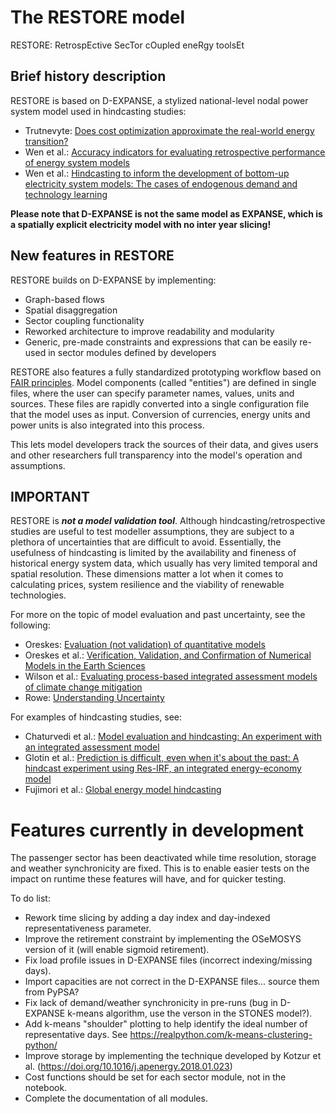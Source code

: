 # The RESTORE model
RESTORE: RetrospEctive SecTor cOupled eneRgy toolsEt

## Brief history description
RESTORE is based on D-EXPANSE, a stylized national-level nodal power system model used in hindcasting studies:
- Trutnevyte: [Does cost optimization approximate the real-world energy transition?](http://dx.doi.org/10.1016/j.energy.2016.03.038)
- Wen et al.: [Accuracy indicators for evaluating retrospective performance of energy system models](https://doi.org/10.1016/j.apenergy.2022.119906)
- Wen et al.: [Hindcasting to inform the development of bottom-up electricity system models: The cases of endogenous demand and technology learning](https://doi.org/10.1016/j.apenergy.2023.121035)

**Please note that D-EXPANSE is not the same model as EXPANSE, which is a spatially explicit electricity model with no inter year slicing!**

## New features in RESTORE
RESTORE builds on D-EXPANSE by implementing:
- Graph-based flows
- Spatial disaggregation
- Sector coupling functionality
- Reworked architecture to improve readability and modularity
- Generic, pre-made constraints and expressions that can be easily re-used in sector modules defined by developers

RESTORE also features a fully standardized prototyping workflow based on [FAIR principles](https://www.go-fair.org/fair-principles/). Model components (called "entities") are defined in single files, where the user can specify parameter names, values, units and sources. These files are rapidly converted into a single configuration file that the model uses as input. Conversion of currencies, energy units and power units is also integrated into this process.

This lets model developers track the sources of their data, and gives users and other researchers full transparency into the model's operation and assumptions.

## IMPORTANT

RESTORE is ***not a model validation tool***. Although hindcasting/retrospective studies are useful to test modeller assumptions, they are subject to a plethora of uncertainties that are difficult to avoid. Essentially, the usefulness of hindcasting is limited by the availability and fineness of historical energy system data, which usually has very limited temporal and spatial resolution. These dimensions matter a lot when it comes to calculating prices, system resilience and the viability of renewable technologies.

For more on the topic of model evaluation and past uncertainty, see the following:
- Oreskes: [Evaluation (not validation) of quantitative models](https://doi.org/10.1289/ehp.98106s61453)
- Oreskes et al.: [Verification, Validation, and Confirmation of Numerical Models in the Earth Sciences](https://www.jstor.org/stable/2883078)
- Wilson et al.: [Evaluating process-based integrated assessment models of climate change mitigation](https://doi.org/10.1007/s10584-021-03099-9)
- Rowe: [Understanding Uncertainty](https://doi.org/10.1111/j.1539-6924.1994.tb00284.x)

For examples of hindcasting studies, see:
- Chaturvedi et al.: [Model evaluation and hindcasting: An experiment with an integrated assessment model](https://doi.org/10.1016/j.energy.2013.08.061)
- Glotin et al.: [Prediction is difficult, even when it's about the past: A hindcast experiment using Res-IRF, an integrated energy-economy model](https://doi.org/10.1016/j.eneco.2019.07.012)
- Fujimori et al.: [Global energy model hindcasting](http://dx.doi.org/10.1016/j.energy.2016.08.008)


# Features currently in development
The passenger sector has been deactivated while time resolution, storage and weather synchronicity are fixed.
This is to enable easier tests on the impact on runtime these features will have, and for quicker testing.

To do list:
- Rework time slicing by adding a day index and day-indexed representativeness parameter.
- Improve the retirement constraint by implementing the OSeMOSYS version of it (will enable sigmoid retirement).
- Fix load profile issues in D-EXPANSE files (incorrect indexing/missing days).
- Import capacities are not correct in the D-EXPANSE files... source them from PyPSA?
- Fix lack of demand/weather synchronicity in pre-runs (bug in D-EXPANSE k-means algorithm, use the verson in the STONES model?).
- Add k-means "shoulder" plotting to help identify the ideal number of representative days. See https://realpython.com/k-means-clustering-python/
- Improve storage by implementing the technique developed by Kotzur et al. (https://doi.org/10.1016/j.apenergy.2018.01.023)
- Cost functions should be set for each sector module, not in the notebook.
- Complete the documentation of all modules.